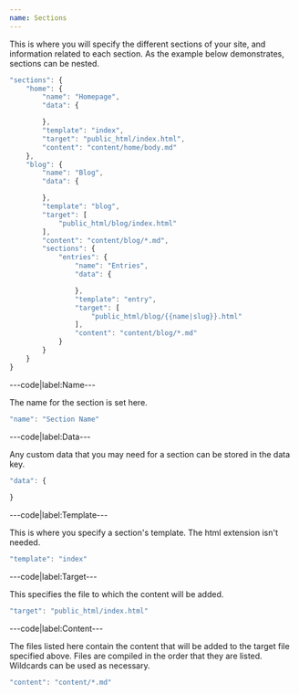 ```yaml
---
name: Sections
---
```


This is where you will specify the different sections of your site, and
information related to each section. As the example below demonstrates, sections
can be nested.

```javascript
"sections": {
	"home": {
		"name": "Homepage",
		"data": {

		},
		"template": "index",
		"target": "public_html/index.html",
		"content": "content/home/body.md"
	},
	"blog": {
		"name": "Blog",
		"data": {

		},
		"template": "blog",
		"target": [
			"public_html/blog/index.html"
		],
		"content": "content/blog/*.md",
		"sections": {
			"entries": {
				"name": "Entries",
				"data": {

				},
				"template": "entry",
				"target": [
					"public_html/blog/{{name|slug}}.html"
				],
				"content": "content/blog/*.md"
			}
		}
	}
}
```

---code|label:Name---

The name for the section is set here.

```javascript
"name": "Section Name"
```

---code|label:Data---

Any custom data that you may need for a section can be stored in the data key.

```javascript
"data": {
	
}
```

---code|label:Template---

This is where you specify a section's template. The html extension isn't needed.

```javascript
"template": "index"
```

---code|label:Target---

This specifies the file to which the content will be added.

```javascript
"target": "public_html/index.html"
```

---code|label:Content---

The files listed here contain the content that will be added to the target file
specified above. Files are compiled in the order that they are listed. Wildcards
can be used as necessary.

```javascript
"content": "content/*.md"
```